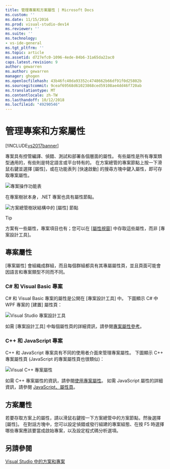 ```yaml
---
title: 管理專案和方案屬性 | Microsoft Docs
ms.custom: ''
ms.date: 11/15/2016
ms.prod: visual-studio-dev14
ms.reviewer: ''
ms.suite: ''
ms.technology:
- vs-ide-general
ms.tgt_pltfrm: ''
ms.topic: article
ms.assetid: d727efc0-1096-4ede-84b6-31a65da22ac0
caps.latest.revision: 9
author: gewarren
ms.author: gewarren
manager: ghogen
ms.openlocfilehash: 43b46fc40da93352c4748662b66df91f0d25802b
ms.sourcegitcommit: 9ceaf69568d61023868ced59108ae4dd46f720ab
ms.translationtype: MT
ms.contentlocale: zh-TW
ms.lasthandoff: 10/12/2018
ms.locfileid: "49290546"
---
```

# <a name="managing-project-and-solution-properties"></a>管理專案和方案屬性
[!INCLUDE[vs2017banner](../includes/vs2017banner.md)]

專案具有控管編譯、偵錯、測試和部署各個層面的屬性。 有些屬性是所有專案類型通用的，有些則是特定語言或平台特有的。 在方案總管的專案節點上按一下滑鼠右鍵並選擇 [屬性]，或在功能表列 [快速啟動] 的搜尋方塊中鍵入屬性，即可存取專案屬性。  
  
 ![專案操作功能表](../ide/media/vs2015-proj-prop-menu.gif "vs2015_proj_prop_menu")  
  
 在專案樹狀本身，.NET 專案也具有屬性節點。  
  
 ![方案總管樹狀結構中的 [屬性] 節點](../ide/media/vs2015-props-se.png "VS2015_Props_SE")  
  
> [!TIP]
>  方案有一些屬性，專案項目也有；您可以在 [[屬性視窗]](../ide/reference/properties-window.md) 中存取這些屬性，而非 [專案設計工具]。  
  
## <a name="project-properties"></a>專案屬性  
 [專案屬性] 會組織成群組，而且每個群組都具有其專屬屬性頁，並且頁面可能會因語言和專案類型不同而不同。  
  
### <a name="c-and-visual-basic-projects"></a>C# 和 Visual Basic 專案  
 C# 和 Visual Basic 專案的屬性是公開在 [專案設計工具] 中。 下圖顯示 C# 中 WPF 專案的 [建置] 屬性頁：  
  
 ![Visual Studio 專案設計工具](../ide/media/vs2015-proppage-build.png "VS2015_PropPage_Build")  
  
 如需 [專案設計工具] 中每個屬性頁的詳細資訊，請參閱[專案屬性參考](../ide/reference/project-properties-reference.md)。  
  
### <a name="c-and-javascript-projects"></a>C++ 和 JavaScript 專案  
 C++ 和 JavaScript 專案具有不同的使用者介面來管理專案屬性。 下圖顯示 C++ 專案屬性頁 (JavaScript 的專案屬性頁也很類似)：  
  
 ![Visual C&#43;&#43; 專案屬性](../ide/media/vs2015-projprops-cpp.png "VS2015_ProjProps_cpp")  
  
 如需 C++ 專案屬性的資訊，請參閱[使用專案屬性](http://msdn.microsoft.com/library/9b0d6f8b-7d4e-4e61-aa75-7d14944816cd)。 如需 JavaScript 屬性的詳細資訊，請參閱 [JavaScript、屬性頁](../ide/reference/property-pages-javascript.md)。  
  
## <a name="solution-properties"></a>方案屬性  
 若要存取方案上的屬性，請以滑鼠右鍵按一下方案總管中的方案節點，然後選擇 [屬性]。 在對話方塊中，您可以設定偵錯或發行組建的專案組態、在按 F5 時選擇哪些專案應該要當成啟始專案，以及設定程式碼分析選項。  
  
## <a name="see-also"></a>另請參閱  
 [Visual Studio 中的方案和專案](../ide/solutions-and-projects-in-visual-studio.md)



